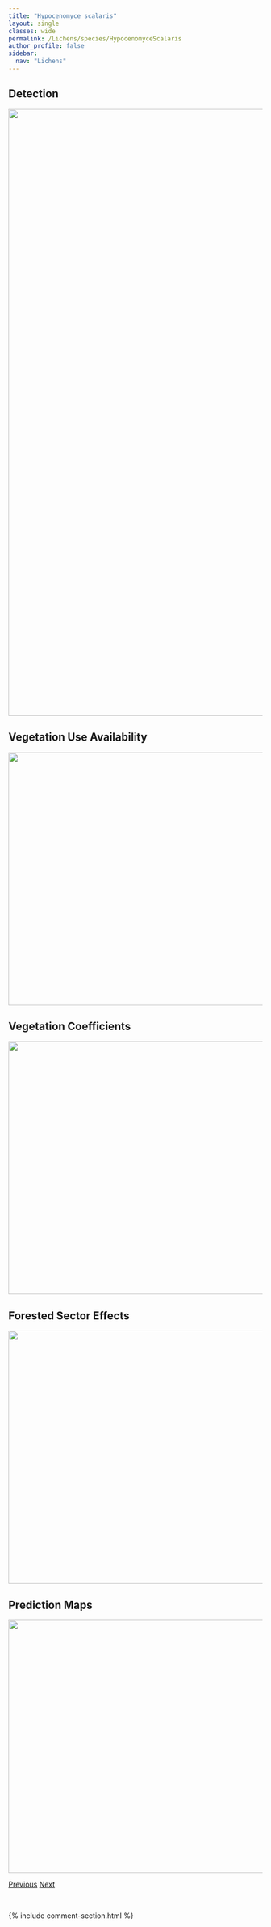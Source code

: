```yaml
---
title: "Hypocenomyce scalaris"
layout: single
classes: wide
permalink: /Lichens/species/HypocenomyceScalaris
author_profile: false
sidebar:
  nav: "Lichens"
---
```


<h2>Detection</h2>

<a href="https://drive.google.com/uc?export=view&id=1fFsw4bN00J9r2AOteuuDEvLSL7ohqjFN">
<img src="https://drive.google.com/uc?export=view&id=1fFsw4bN00J9r2AOteuuDEvLSL7ohqjFN" height = "1200" width = "800">
</a>


<h2>Vegetation Use Availability</h2>

<a href="https://drive.google.com/uc?export=view&id=124KRyylaqSqAp4Zm9rdw-EHYaOGZnvXP">
<img src="https://drive.google.com/uc?export=view&id=124KRyylaqSqAp4Zm9rdw-EHYaOGZnvXP" height = "500" width = "1000">
</a>


<h2>Vegetation Coefficients</h2>

<a href="https://drive.google.com/uc?export=view&id=1vXWK_U6lsz9Bf-FfifJd8Z9SethiYxYu">
<img src="https://drive.google.com/uc?export=view&id=1vXWK_U6lsz9Bf-FfifJd8Z9SethiYxYu" height = "500" width = "1000">
</a>


<h2>Forested Sector Effects</h2>

<a href="https://drive.google.com/uc?export=view&id=10Yw7PcrXidB91J3UBK9gaHl93PX2s1R3">
<img src="https://drive.google.com/uc?export=view&id=10Yw7PcrXidB91J3UBK9gaHl93PX2s1R3" height = "500" width = "1000">
</a>


<h2>Prediction Maps</h2>

<a href="https://drive.google.com/uc?export=view&id=1Fxzi7zZFew_rcwbJYXHCp0uW_5R7-GK5">
<img src="https://drive.google.com/uc?export=view&id=1Fxzi7zZFew_rcwbJYXHCp0uW_5R7-GK5" height = "500" width = "1000">
</a>


<a href="/DevelopmentWebsite/Lichens/species/HeterodermiaJaponica" class="pagination--pager" title="Heterodermia japonica">Previous</a> <a href="/DevelopmentWebsite/Lichens/species/HypogymniaAusterodes" class="pagination--pager" title="Hypogymnia austerodes">Next</a>

<p>&nbsp;</p>

{% include comment-section.html %}
